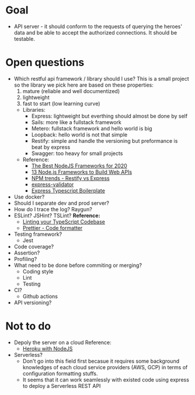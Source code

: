 # Goal

-   API server - it should conform to the requests of querying the heroes' data and be able to accept the authorized connections. It should be testable.

# Open questions

-   Which restful api framework / library should I use?
    This is a small project so the library we pick here are based on these properties:
    1. mature (reliable and well documentized)
    2. lightweight
    3. fast to start (low learning curve)
    -   Libraries:
        -   Express: lightweight but everthing should almost be done by self
        -   Sails: more like a fullstack framework
        -   Metero: fullstack framework and hello world is big
        -   Loopback: hello world is not that simple
        -   Restify: simple and handle the versioning but preformance is beat by express
        -   Swagger: too heavy for small projects
    -   Reference:
        -   [The Best NodeJS Frameworks for 2020](https://rapidapi.com/blog/best-nodejs-frameworks/)
        -   [13 Node.js Frameworks to Build Web APIs](https://nordicapis.com/13-node-js-frameworks-to-build-web-apis/)
        -   [NPM trends - Restify vs Express](https://www.npmtrends.com/restify-vs-express)
        -   [express-validator](https://express-validator.github.io/docs/)
        -   [Express Typescript Boilerplate](https://github.com/w3tecch/express-typescript-boilerplate)
-   Use docker?
-   Should I separate dev and prod server?
-   How do I trace the log? Raygun?
-   ESLint? JSHint? TSLint?
    **Reference:**
    -   [Linting your TypeScript Codebase](https://github.com/typescript-eslint/typescript-eslint/blob/master/docs/getting-started/linting/README.md)
    -   [Prettier - Code formatter](https://www.npmjs.com/package/prettier)
-   Testing framework?
    -   Jest
-   Code coverage?
-   Assertion?
-   Profiling?
-   What need to be done before commiting or merging?
    -   Coding style
    -   Lint
    -   Testing
-   CI?
    -   Github actions
-   API versioning?

# Not to do

-   Depoly the server on a cloud
    Reference:
    -   [Heroku with NodeJS](https://dwatow.github.io/2018/01-13-heroku-node-mvp/)
-   Serverless?
    -   Don't go into this field first becasue it requires some background knowledges of each cloud service providers (AWS, GCP) in terms of configuration formatting stuffs.
    -   It seems that it can work seamlessly with existed code using express to deploy a Serverless REST API
